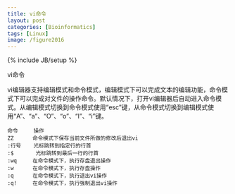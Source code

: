 ```yaml
---
title: vi命令
layout: post
categories: [Bioinformatics]
tags: [Linux]
image: /figure2016
---
```

{% include JB/setup %}

vi命令

vi编辑器支持编辑模式和命令模式，编辑模式下可以完成文本的编辑功能，命令模式下可以完成对文件的操作命令。默认情况下，打开vi编辑器后自动进入命令模式。从编辑模式切换到命令模式使用“esc”键，从命令模式切换到编辑模式使用“A”、“a”、“O”、“o”、“I”、“i”键。

```
命令     操作
ZZ      命令模式下保存当前文件所做的修改后退出vi
:行号    光标跳转到指定行的行首
:$       光标跳转到最后一行的行首
:wq     在命令模式下，执行存盘退出操作
:w      在命令模式下，执行存盘操作
:q      在命令模式下，执行退出vi操作
:q!     在命令模式下，执行强制退出vi操作
```
